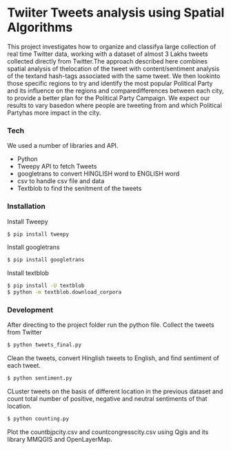 # Twiiter Tweets analysis using Spatial Algorithms


This project investigates how to organize and classifya large collection of real time Twitter data, working with a dataset  of  almost  3  Lakhs  tweets  collected  directly  from  Twitter.The  approach  described  here  combines  spatial  analysis  of  thelocation  of  the  tweet  with  content/sentiment  analysis  of  the  textand  hash-tags  associated  with  the  same  tweet.  We  then  lookinto  those  specific  regions  to  try  and  identify  the  most  popular Political  Party  and  its  influence  on  the  regions  and  comparedifferences  between  each  city,  to  provide  a  better  plan  for  the Political  Party  Campaign.  We expect  our  results  to  vary  basedon  where  people  are  tweeting  from  and  which  Political  Partyhas  more  impact  in  the  city.

### Tech

We used a number of libraries and API.

* Python
* Tweepy API to fetch Tweets
* googletrans to convert HINGLISH word to ENGLISH word
* csv to handle csv file and data
* Textblob to find the senitment of the tweets


### Installation

Install Tweepy

```sh
$ pip install tweepy
```

Install googletrans
```sh
$ pip install googletrans
```
Install textblob
```sh
$ pip install -U textblob
$ python -m textblob.download_corpora
```



### Development
After directing to the project folder run the python file.
Collect the tweets from Twitter
```sh
$ python tweets_final.py
```
Clean the tweets, convert Hinglish tweets to English, and find sentiment of each tweet.
```sh
$ python sentiment.py
```
CLuster tweets on the basis of different location in the previous dataset and count total number of positive, negative and neutral sentiments of that location.
```sh
$ python counting.py
```
Plot the countbjpcity.csv and countcongresscity.csv using Qgis and its library MMQGIS and OpenLayerMap.

